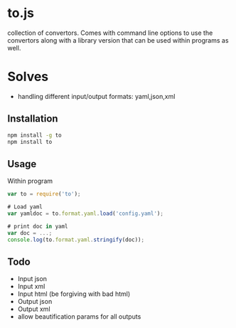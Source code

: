 # to.js
collection of convertors.
Comes with command line options to use the convertors along with a library version that can be used within programs as well.

# Solves
  * handling different input/output formats: yaml,json,xml

## Installation
```bash
npm install -g to
npm install to
```

## Usage
Within program
```js
var to = require('to');

# Load yaml
var yamldoc = to.format.yaml.load('config.yaml');

# print doc in yaml 
var doc = ...;
console.log(to.format.yaml.stringify(doc));

```


## Todo
 * Input json
 * Input xml
 * Input html (be forgiving with bad html)
 * Output json
 * Output xml
 * allow beautification params for all outputs 

